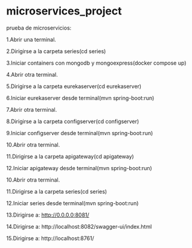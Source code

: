 # microservices_project
prueba de microservicios:<p></p>
  1.Abrir una terminal.<p></p>
  2.Dirigirse a la carpeta series(cd series)<p></p>
  3.Iniciar containers con mongodb y mongoexpress(docker compose up)<p></p>
  4.Abrir otra terminal.<p></p>
  5.Dirigirse a la carpeta eurekaserver(cd eurekaserver)<p></p>
  6.Iniciar eurekaserver desde terminal(mvn spring-boot:run)<p></p>
  7.Abrir otra terminal.<p></p>
  8.Dirigirse a la carpeta configserver(cd configserver)<p></p>
  9.Iniciar configserver desde terminal(mvn spring-boot:run)<p></p>
  10.Abrir otra terminal.<p></p>
  11.Dirigirse a la carpeta apigateway(cd apigateway)<p></p>
  12.Iniciar apigateway desde terminal(mvn spring-boot:run)<p></p>
  10.Abrir otra terminal.<p></p>
  11.Dirigirse a la carpeta series(cd series)<p></p>
  12.Iniciar series desde terminal(mvn spring-boot:run)<p></p>
  13.Dirigirse a: http://0.0.0.0:8081/<p></p>
  14.Dirigirse a: http://localhost:8082/swagger-ui/index.html<p></p>
  15.Dirigirse a: http://localhost:8761/<p></p>
  
